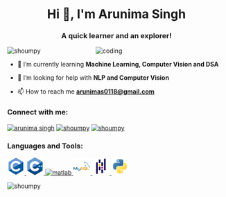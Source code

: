 <h1 align="center">Hi 👋, I'm Arunima Singh</h1>
<h3 align="center">A quick learner and an explorer!</h3>

<img align="right" alt="coding" width="300" src="https://media1.giphy.com/media/RbDKaczqWovIugyJmW/giphy.gif?cid=ecf05e4716svu8id8rfoprmtdpt4jb8kjzazqetirsev3qaj&rid=giphy.gif&ct=g">
<p align="left"> <img src="https://komarev.com/ghpvc/?username=shoumpy&label=Profile%20views&color=0e75b6&style=flat" alt="shoumpy" /> </p>

- 🌱 I’m currently learning **Machine Learning, Computer Vision and DSA**

- 🤝 I’m looking for help with **NLP and Computer Vision**

- 📫 How to reach me **arunimas0118@gmail.com**

<h3 align="left">Connect with me:</h3>
<p align="left">
<a href="https://linkedin.com/in/arunima singh" target="blank"><img align="center" src="https://raw.githubusercontent.com/rahuldkjain/github-profile-readme-generator/master/src/images/icons/Social/linked-in-alt.svg" alt="arunima singh" height="30" width="40" /></a>
<a href="https://kaggle.com/shoumpy" target="blank"><img align="center" src="https://raw.githubusercontent.com/rahuldkjain/github-profile-readme-generator/master/src/images/icons/Social/kaggle.svg" alt="shoumpy" height="30" width="40" /></a>
<a href="https://instagram.com/shoumpy" target="blank"><img align="center" src="https://raw.githubusercontent.com/rahuldkjain/github-profile-readme-generator/master/src/images/icons/Social/instagram.svg" alt="shoumpy" height="30" width="40" /></a>
</p>

<h3 align="left">Languages and Tools:</h3>
<p align="left"> <a href="https://www.cprogramming.com/" target="_blank" rel="noreferrer"> <img src="https://raw.githubusercontent.com/devicons/devicon/master/icons/c/c-original.svg" alt="c" width="40" height="40"/> </a> <a href="https://www.w3schools.com/cpp/" target="_blank" rel="noreferrer"> <img src="https://raw.githubusercontent.com/devicons/devicon/master/icons/cplusplus/cplusplus-original.svg" alt="cplusplus" width="40" height="40"/> </a> <a href="https://www.mathworks.com/" target="_blank" rel="noreferrer"> <img src="https://upload.wikimedia.org/wikipedia/commons/2/21/Matlab_Logo.png" alt="matlab" width="40" height="40"/> </a> <a href="https://www.mysql.com/" target="_blank" rel="noreferrer"> <img src="https://raw.githubusercontent.com/devicons/devicon/master/icons/mysql/mysql-original-wordmark.svg" alt="mysql" width="40" height="40"/> </a> <a href="https://pandas.pydata.org/" target="_blank" rel="noreferrer"> <img src="https://raw.githubusercontent.com/devicons/devicon/2ae2a900d2f041da66e950e4d48052658d850630/icons/pandas/pandas-original.svg" alt="pandas" width="40" height="40"/> </a> <a href="https://www.python.org" target="_blank" rel="noreferrer"> <img src="https://raw.githubusercontent.com/devicons/devicon/master/icons/python/python-original.svg" alt="python" width="40" height="40"/> </a> </p>

<p><img align="left" src="https://github-readme-stats.vercel.app/api/top-langs?username=shoumpy&show_icons=true&locale=en&layout=compact" alt="shoumpy" /></p>




